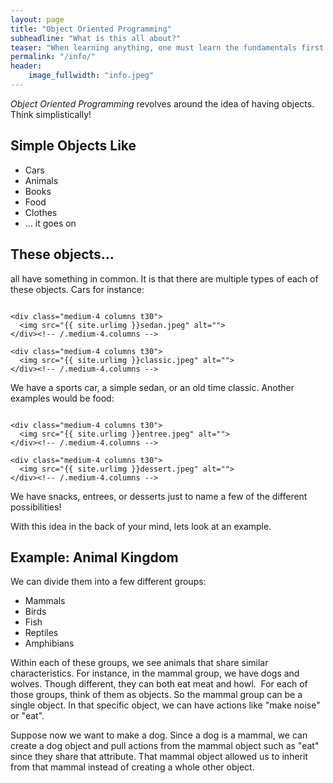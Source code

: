 ```yaml
---
layout: page
title: "Object Oriented Programming"
subheadline: "What is this all about?"
teaser: "When learning anything, one must learn the fundamentals first. This is a fundamental for programming"
permalink: "/info/"
header:
    image_fullwidth: "info.jpeg"
---
```


*Object Oriented Programming* revolves around the idea of having objects. Think simplistically! 


## Simple Objects Like

* Cars
* Animals
* Books
* Food
* Clothes
* ... it goes on


## These objects...

all have something in common. It is that there are multiple types of each of these objects. Cars for instance:

<div class="row">
    <div class="medium-4 columns t30">
    <img src="{{ site.urlimg }}sports.jpeg" alt="">
    </div><!-- /.medium-4.columns -->

    <div class="medium-4 columns t30">
      <img src="{{ site.urlimg }}sedan.jpeg" alt="">
    </div><!-- /.medium-4.columns -->

    <div class="medium-4 columns t30">
      <img src="{{ site.urlimg }}classic.jpeg" alt="">
    </div><!-- /.medium-4.columns -->

</div><!-- /.row -->

We have a sports car, a simple sedan, or an old time classic. Another examples would be food:

<div class="row">
    <div class="medium-4 columns t30">
    <img src="{{ site.urlimg }}snacks.jpeg" alt="">
    </div><!-- /.medium-4.columns -->

    <div class="medium-4 columns t30">
      <img src="{{ site.urlimg }}entree.jpeg" alt="">
    </div><!-- /.medium-4.columns -->

    <div class="medium-4 columns t30">
      <img src="{{ site.urlimg }}dessert.jpeg" alt="">
    </div><!-- /.medium-4.columns -->

</div><!-- /.row -->

We have snacks, entrees, or desserts just to name a few of the different possibilities!

With this idea in the back of your mind, lets look at an example. 

## Example: Animal Kingdom
We can divide them into a few different groups:
* Mammals
* Birds
* Fish
* Reptiles
* Amphibians

Within each of these groups, we see animals that share similar characteristics. For instance, in the mammal group, we have dogs and wolves. Though different, they can both eat meat and howl. 
​
For each of those groups, think of them as ​objects. So the mammal group can be a single object. In that specific object, we can have actions like "make noise" or "eat".

​Suppose now we want to make a dog. Since a dog is a mammal, we can create a dog object and pull actions from the mammal object such as "eat" since they share that attribute. That mammal object allowed us to inherit from that mammal instead of creating a whole other object.